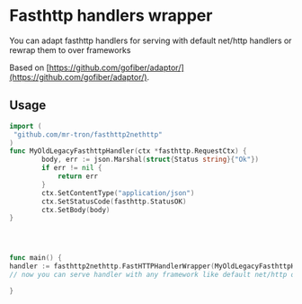 # Fasthttp handlers wrapper

You can adapt fasthttp handlers for serving with default net/http handlers or rewrap them to over frameworks

Based on [https://github.com/gofiber/adaptor/](https://github.com/gofiber/adaptor/).

## Usage 


```go
import (
 "github.com/mr-tron/fasthttp2nethttp"
)
func MyOldLegacyFasthttpHandler(ctx *fasthttp.RequestCtx) {
		body, err := json.Marshal(struct{Status string}{"Ok"})
    	if err != nil {
    		return err
    	}
    	ctx.SetContentType("application/json")
    	ctx.SetStatusCode(fasthttp.StatusOK)
    	ctx.SetBody(body)
}




func main() {
handler := fasthttp2nethttp.FastHTTPHandlerWrapper(MyOldLegacyFasthttpHandler)
// now you can serve handler with any framework like default net/http or wrap for another framework like echo.

}








```